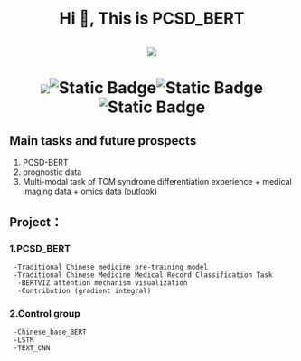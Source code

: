 <h1 align="center">Hi 👋, This is PCSD_BERT<br><br> <img src="https://komarev.com/ghpvc/?username=wangzaimieyoutou&style=for-the-badge">
  <h1 align="center"><image src="https://img.shields.io/badge/modle-PCSD_BERT-blue"><img alt="Static Badge" src="https://img.shields.io/badge/jupyter-blue?logoColor=%E9%BB%84%E8%89%B2"><img alt="Static Badge" src="https://img.shields.io/badge/python==3.12-blue?logoColor=%E9%BB%84%E8%89%B2"><img alt="Static Badge" src="https://img.shields.io/badge/transformers%3D%3D4.5-blue?logoColor=%E9%BB%84%E8%89%B2">
</h1>
    
## Main tasks and future prospects
1. PCSD-BERT
2. prognostic data
3. Multi-modal task of TCM syndrome differentiation experience + medical imaging data + omics data (outlook)

## Project：
### 1.PCSD_BERT   
     -Traditional Chinese medicine pre-training model
     -Traditional Chinese Medicine Medical Record Classification Task
      -BERTVIZ attention mechanism visualization
      -Contribution (gradient integral)
   
### 2.Control group
     -Chinese_base_BERT  
     -LSTM
     -TEXT_CNN
